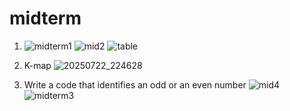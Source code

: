 # midterm

1. ![midterm1](https://github.com/user-attachments/assets/8bc31771-2a97-4ab0-80f5-1e416de54499)
   ![mid2](https://github.com/user-attachments/assets/91f906d3-e655-4b07-bb50-9e8011026c20)
   ![table](https://github.com/user-attachments/assets/01339059-5fec-4d56-8997-c5b55ab83f2c)


2. K-map
![20250722_224628](https://github.com/user-attachments/assets/5fbbd97c-8a95-42e2-bfea-a390c7387e8b)

3. Write a code that identifies an odd or an even number
   ![mid4](https://github.com/user-attachments/assets/7736f0be-f16d-4242-96ca-bae99e2e073e)
![midterm3](https://github.com/user-attachments/assets/4569c528-2631-440a-9d9b-ee279ff73156)

